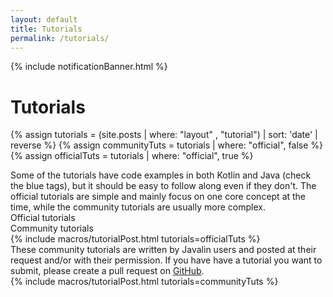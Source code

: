 ```yaml
---
layout: default
title: Tutorials
permalink: /tutorials/
---
```


{% include notificationBanner.html %}

<h1 class="no-margin-top">Tutorials</h1>

{% assign tutorials = (site.posts | where: "layout" , "tutorial") | sort: 'date' | reverse %}
{% assign communityTuts = tutorials | where: "official", false %}
{% assign officialTuts = tutorials | where: "official", true %}

<div class="posts-header" markdown="1">
Some of the tutorials have code examples in both Kotlin and Java (check the blue tags),
but it should be easy to follow along even if they don't. The official tutorials are simple and
mainly focus on one core concept at the time, while the community tutorials are usually more complex.
</div>

<div class="all-tutorials">
    <div class="tutorial-tabs">
        <div class="tutorial-tab" data-tutorial-tab="official">Official tutorials</div>
        <div class="tutorial-tab" data-tutorial-tab="community">Community tutorials</div>
    </div>
    <div class="tutorial-content">
        <div data-tutorial-content="official">
            {% include macros/tutorialPost.html tutorials=officialTuts %}
        </div>
        <div data-tutorial-content="community">
            <div class="notification">
                These community tutorials are written by Javalin users and posted at their request and/or
                with their permission. If you have have a tutorial you want to submit,
                please create a pull request on <a href="https://github.com/javalin/javalin.github.io">GitHub</a>.
            </div>
            {% include macros/tutorialPost.html tutorials=communityTuts %}
        </div>
    </div>
</div>
